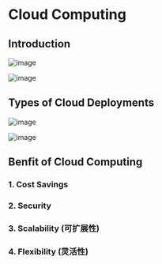# Cloud Computing

## Introduction

![image](https://user-images.githubusercontent.com/60442877/233726801-4a032ea3-7ffb-44b1-905a-17191a4945e7.png)

![image](https://user-images.githubusercontent.com/60442877/233796979-05d4cf04-1564-4214-b0c7-e22649b0cc9d.png)

## Types of Cloud Deployments

![image](https://user-images.githubusercontent.com/60442877/233726817-594cdd46-3f94-4f02-80e8-e01abca0c7a8.png)


![image](https://user-images.githubusercontent.com/60442877/233797056-792ac80a-931d-424d-87b3-21f09be0f6dd.png)


## Benfit of Cloud Computing

### 1. Cost Savings
### 2. Security
### 3. Scalability (可扩展性)
### 4. Flexibility (灵活性)
